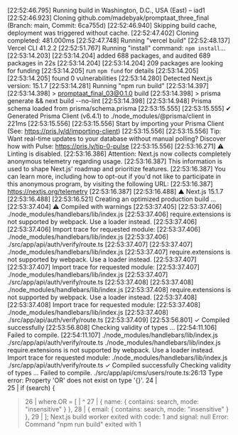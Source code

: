 [22:52:46.795] Running build in Washington, D.C., USA (East) – iad1
[22:52:46.923] Cloning github.com/madebyak/promptaat_three_final (Branch: main, Commit: 6ca755d)
[22:52:46.940] Skipping build cache, deployment was triggered without cache.
[22:52:47.402] Cloning completed: 481.000ms
[22:52:47.748] Running "vercel build"
[22:52:48.137] Vercel CLI 41.2.2
[22:52:51.767] Running "install" command: `npm install`...
[22:53:14.203] 
[22:53:14.204] added 688 packages, and audited 689 packages in 22s
[22:53:14.204] 
[22:53:14.204] 209 packages are looking for funding
[22:53:14.205]   run `npm fund` for details
[22:53:14.205] 
[22:53:14.205] found 0 vulnerabilities
[22:53:14.280] Detected Next.js version: 15.1.7
[22:53:14.281] Running "npm run build"
[22:53:14.397] 
[22:53:14.398] > promptaat_final_03@0.1.0 build
[22:53:14.398] > prisma generate && next build --no-lint
[22:53:14.398] 
[22:53:14.948] Prisma schema loaded from prisma/schema.prisma
[22:53:15.555] 
[22:53:15.555] ✔ Generated Prisma Client (v6.4.1) to ./node_modules/@prisma/client in 221ms
[22:53:15.556] 
[22:53:15.556] Start by importing your Prisma Client (See: https://pris.ly/d/importing-client)
[22:53:15.556] 
[22:53:15.556] Tip: Want real-time updates to your database without manual polling? Discover how with Pulse: https://pris.ly/tip-0-pulse
[22:53:15.556] 
[22:53:16.271]  ⚠ Linting is disabled.
[22:53:16.386] Attention: Next.js now collects completely anonymous telemetry regarding usage.
[22:53:16.387] This information is used to shape Next.js' roadmap and prioritize features.
[22:53:16.387] You can learn more, including how to opt-out if you'd not like to participate in this anonymous program, by visiting the following URL:
[22:53:16.387] https://nextjs.org/telemetry
[22:53:16.387] 
[22:53:16.488]    ▲ Next.js 15.1.7
[22:53:16.488] 
[22:53:16.521]    Creating an optimized production build ...
[22:53:37.404]  ⚠ Compiled with warnings
[22:53:37.405] 
[22:53:37.406] ./node_modules/handlebars/lib/index.js
[22:53:37.406] require.extensions is not supported by webpack. Use a loader instead.
[22:53:37.406] 
[22:53:37.406] Import trace for requested module:
[22:53:37.406] ./node_modules/handlebars/lib/index.js
[22:53:37.406] ./src/app/api/auth/verify/route.ts
[22:53:37.407] 
[22:53:37.407] ./node_modules/handlebars/lib/index.js
[22:53:37.407] require.extensions is not supported by webpack. Use a loader instead.
[22:53:37.407] 
[22:53:37.407] Import trace for requested module:
[22:53:37.407] ./node_modules/handlebars/lib/index.js
[22:53:37.407] ./src/app/api/auth/verify/route.ts
[22:53:37.408] 
[22:53:37.408] ./node_modules/handlebars/lib/index.js
[22:53:37.408] require.extensions is not supported by webpack. Use a loader instead.
[22:53:37.408] 
[22:53:37.408] Import trace for requested module:
[22:53:37.408] ./node_modules/handlebars/lib/index.js
[22:53:37.408] ./src/app/api/auth/verify/route.ts
[22:53:37.409] 
[22:53:56.801]  ✓ Compiled successfully
[22:53:56.808]    Checking validity of types ...
[22:54:11.106] Failed to compile.
[22:54:11.107] ./node_modules/handlebars/lib/index.js
./src/app/api/auth/verify/route.ts
./node_modules/handlebars/lib/index.js
require.extensions is not supported by webpack. Use a loader instead.
Import trace for requested module:
./node_modules/handlebars/lib/index.js
./src/app/api/auth/verify/route.ts
 ✓ Compiled successfully
   Checking validity of types ...
Failed to compile.
./src/app/api/cms/users/route.ts:26:13
Type error: Property 'OR' does not exist on type '{}'.
  24 |     
  25 |     if (search) {
> 26 |       where.OR = [
     |             ^
  27 |         { name: { contains: search, mode: "insensitive" } },
  28 |         { email: { contains: search, mode: "insensitive" } },
  29 |       ];
Next.js build worker exited with code: 1 and signal: null
Error: Command "npm run build" exited with 1
